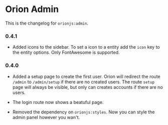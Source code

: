 Orion Admin
===========

This is the changelog for ```orionjs:admin```.

### 0.4.1

- Added icons to the sidebar. To set a icon to a entity add the ```icon``` key to the entity options. Only FontAwesome is supported.

### 0.4.0

- Added a setup page to create the first user. 
Orion will redirect the route ```/admin``` to ```/admin/setup``` if there are no created users.
The route ```setup``` page will always be visible, but only can creates accounts if there are no users.

- The login route now shows a beatuful page.

- Removed the dependency on ```orionjs:styles```. Now you can style the admin panel however you wan't.
